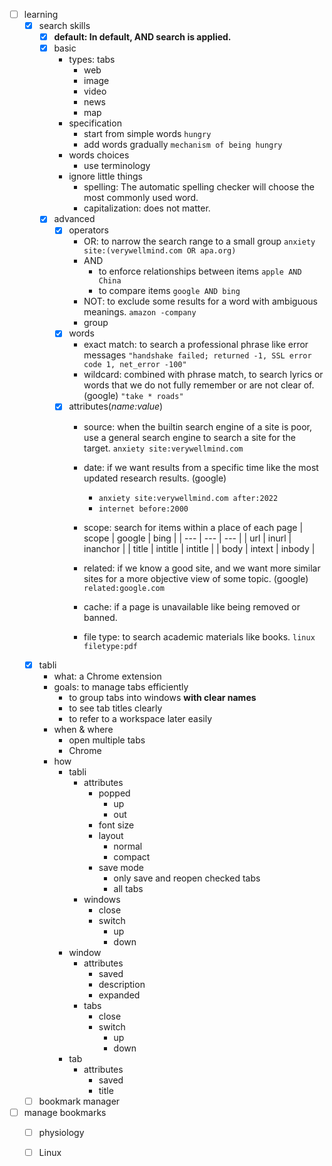  - [ ] learning
	- [x] search skills
		- [x] **default: In default, AND search is applied.**
		- [x] basic
			- types: tabs
				- web
				- image
				- video
				- news
				- map
			- specification
				- start from simple words
					```hungry```
				- add words gradually
					```mechanism of being hungry```
			- words choices
				- use terminology
			- ignore little things
				- spelling: The automatic spelling checker will choose the most commonly used word.
				- capitalization: does not matter.
		- [x] advanced
			- [x] operators
				- OR: to narrow the search range to a small group
					```anxiety site:(verywellmind.com OR apa.org)```
				- AND
					- to enforce relationships between items
						```apple AND China```
					- to compare items
						```google AND bing``` 
				- NOT: to exclude some results for a word with ambiguous meanings.
					```amazon -company```
				- group
			- [x] words
				- exact match: to search a professional phrase like error messages
					```"handshake failed; returned -1, SSL error code 1, net_error -100"```
				- wildcard: combined with phrase match, to search lyrics or words that we do not fully remember or are not clear of. (google)
					```"take * roads"```
			- [x] attributes(*name:value*)
				- source: when the builtin search engine of a site is poor, use a general search engine to search a site for the target.
					```anxiety site:verywellmind.com```
				- date: if we want results from a specific time like the most updated research results. (google) 
					- ```anxiety site:verywellmind.com after:2022```
					- ```internet before:2000```
					
				- scope: search for items within a place of each page
					| scope | google | bing |
					| --- | --- | --- |
					| url | inurl | inanchor |
					| title | intitle | intitle |
					| body | intext | inbody |
					
				- related: if we know a good site, and we want more similar sites for a more objective view of some topic. (google)
					```related:google.com```
				- cache: if a page is unavailable like being removed or banned.
				- file type: to search academic materials like books.
					```linux filetype:pdf```

	- [x] tabli
		- what: a Chrome extension
		- goals: to manage tabs efficiently
			- to group tabs into windows **with clear names**
			- to see tab titles clearly
			- to refer to a workspace later easily
		- when & where
			- open multiple tabs
			- Chrome
		- how
			- tabli
				- attributes
					- popped
						- up
						- out
					- font size
					- layout
						- normal
						- compact
					- save mode
						- only save and reopen checked tabs
						- all tabs 
				- windows
					- close
					- switch
						- up
						- down
			- window
				- attributes
					- saved
					- description
					- expanded
				- tabs
					- close
					- switch
						- up
						- down
			- tab
				- attributes
					- saved
					- title
	- [ ] bookmark manager
- [ ] manage bookmarks
	- [ ] physiology
	- [ ] Linux

 



<!--stackedit_data:
eyJoaXN0b3J5IjpbMTc0NzA2NTcyM119
-->